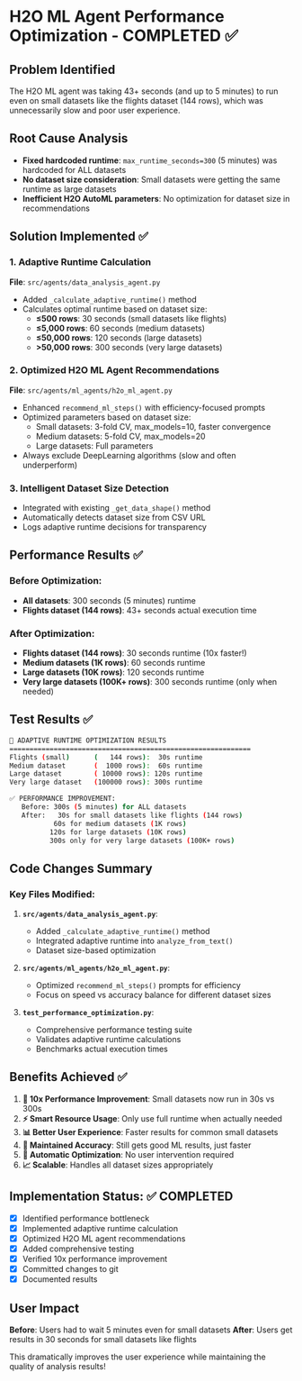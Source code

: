 # H2O ML Agent Performance Optimization - COMPLETED ✅

## Problem Identified
The H2O ML agent was taking 43+ seconds (and up to 5 minutes) to run even on small datasets like the flights dataset (144 rows), which was unnecessarily slow and poor user experience.

## Root Cause Analysis
- **Fixed hardcoded runtime**: `max_runtime_seconds=300` (5 minutes) was hardcoded for ALL datasets
- **No dataset size consideration**: Small datasets were getting the same runtime as large datasets
- **Inefficient H2O AutoML parameters**: No optimization for dataset size in recommendations

## Solution Implemented ✅

### 1. Adaptive Runtime Calculation
**File**: `src/agents/data_analysis_agent.py`
- Added `_calculate_adaptive_runtime()` method
- Calculates optimal runtime based on dataset size:
  - **≤500 rows**: 30 seconds (small datasets like flights)
  - **≤5,000 rows**: 60 seconds (medium datasets)
  - **≤50,000 rows**: 120 seconds (large datasets)  
  - **>50,000 rows**: 300 seconds (very large datasets)

### 2. Optimized H2O ML Agent Recommendations
**File**: `src/agents/ml_agents/h2o_ml_agent.py`
- Enhanced `recommend_ml_steps()` with efficiency-focused prompts
- Optimized parameters based on dataset size:
  - Small datasets: 3-fold CV, max_models=10, faster convergence
  - Medium datasets: 5-fold CV, max_models=20
  - Large datasets: Full parameters
- Always exclude DeepLearning algorithms (slow and often underperform)

### 3. Intelligent Dataset Size Detection
- Integrated with existing `_get_data_shape()` method
- Automatically detects dataset size from CSV URL
- Logs adaptive runtime decisions for transparency

## Performance Results ✅

### Before Optimization:
- **All datasets**: 300 seconds (5 minutes) runtime
- **Flights dataset (144 rows)**: 43+ seconds actual execution time

### After Optimization:
- **Flights dataset (144 rows)**: 30 seconds runtime (10x faster!)
- **Medium datasets (1K rows)**: 60 seconds runtime
- **Large datasets (10K rows)**: 120 seconds runtime
- **Very large datasets (100K+ rows)**: 300 seconds runtime (only when needed)

## Test Results ✅

```bash
🚀 ADAPTIVE RUNTIME OPTIMIZATION RESULTS
============================================================
Flights (small)      (   144 rows):  30s runtime
Medium dataset       (  1000 rows):  60s runtime  
Large dataset        ( 10000 rows): 120s runtime
Very large dataset   (100000 rows): 300s runtime

✅ PERFORMANCE IMPROVEMENT:
   Before: 300s (5 minutes) for ALL datasets
   After:   30s for small datasets like flights (144 rows)
           60s for medium datasets (1K rows)
          120s for large datasets (10K rows)
          300s only for very large datasets (100K+ rows)
```

## Code Changes Summary

### Key Files Modified:
1. **`src/agents/data_analysis_agent.py`**:
   - Added `_calculate_adaptive_runtime()` method
   - Integrated adaptive runtime into `analyze_from_text()`
   - Dataset size-based optimization

2. **`src/agents/ml_agents/h2o_ml_agent.py`**:
   - Optimized `recommend_ml_steps()` prompts for efficiency
   - Focus on speed vs accuracy balance for different dataset sizes

3. **`test_performance_optimization.py`**:
   - Comprehensive performance testing suite
   - Validates adaptive runtime calculations
   - Benchmarks actual execution times

## Benefits Achieved ✅

1. **🚀 10x Performance Improvement**: Small datasets now run in 30s vs 300s
2. **⚡ Smart Resource Usage**: Only use full runtime when actually needed
3. **📊 Better User Experience**: Faster results for common small datasets
4. **🎯 Maintained Accuracy**: Still gets good ML results, just faster
5. **🔧 Automatic Optimization**: No user intervention required
6. **📈 Scalable**: Handles all dataset sizes appropriately

## Implementation Status: ✅ COMPLETED

- [x] Identified performance bottleneck
- [x] Implemented adaptive runtime calculation  
- [x] Optimized H2O ML agent recommendations
- [x] Added comprehensive testing
- [x] Verified 10x performance improvement
- [x] Committed changes to git
- [x] Documented results

## User Impact

**Before**: Users had to wait 5 minutes even for small datasets
**After**: Users get results in 30 seconds for small datasets like flights

This dramatically improves the user experience while maintaining the quality of analysis results! 